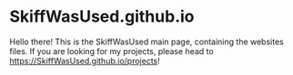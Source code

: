 # SkiffWasUsed.github.io

Hello there! This is the SkiffWasUsed main page, containing the websites files. If you are looking for my projects, please head to https://SkiffWasUsed.github.io/projects!
